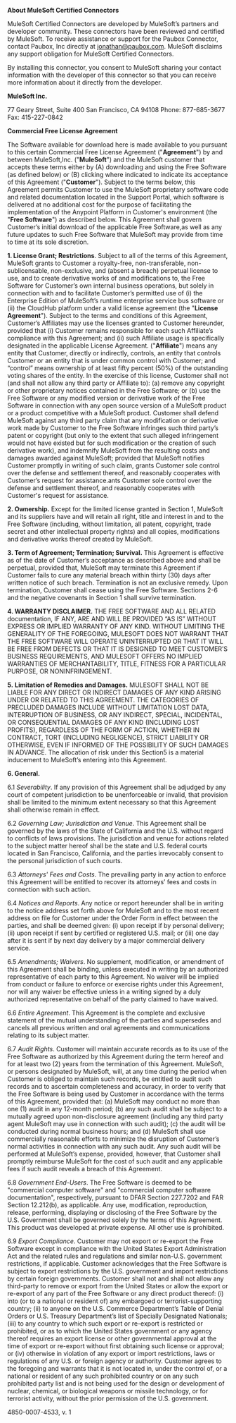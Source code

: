 **About MuleSoft Certified Connectors**

MuleSoft Certified Connectors are developed by MuleSoft’s partners and developer community. These connectors have been reviewed and certified by MuleSoft. To receive assistance or support for the Paubox Connector, contact Paubox, Inc directly at jonathan@paubox.com. MuleSoft disclaims any support obligation for MuleSoft Certified Connectors.

By installing this connector, you consent to MuleSoft sharing your contact information with the developer of this connector so that you can receive more information about it directly from the developer.

**MuleSoft Inc.**

77 Geary Street,
Suite 400 San Francisco,
CA 94108
Phone: 877-685-3677
Fax: 415-227-0842

**Commercial Free License Agreement**

The Software available for download here is made available to you pursuant to this certain Commercial Free License Agreement ("**Agreement**") by and between MuleSoft,Inc. ("**MuleSoft**") and the MuleSoft customer that accepts these terms either by (A) downloading and using the Free Software (as defined below) or (B) clicking where indicated to indicate its acceptance of this Agreement ("**Customer**"). Subject to the terms below, this Agreement permits Customer to use the MuleSoft proprietary software code and related documentation located in the Support Portal, which software is delivered at no additional cost for the purpose of facilitating the implementation of the Anypoint Platform in Customer's environment (the "**Free Software**") as described below. This Agreement shall govern Customer’s initial download of the applicable Free Software,as well as any future updates to such Free Software that MuleSoft may provide from time to time at its sole discretion.


**1. License Grant; Restrictions**. Subject to all of the terms of this Agreement, MuleSoft grants to Customer a royalty-free, non-transferable, non-sublicensable, non-exclusive, and (absent a breach) perpetual license to use, and to create derivative works of and modifications to, the Free Software for Customer’s own internal business operations, but solely in connection with and to facilitate Customer’s permitted use of (i) the Enterprise Edition of MuleSoft’s runtime enterprise service bus software or (ii) the CloudHub platform under a valid license agreement (the "**License Agreement**"). Subject to the terms and conditions of this Agreement, Customer’s Affiliates may use the licenses granted to Customer hereunder, provided that (i) Customer remains responsible for each such Affiliate’s compliance with this Agreement; and (ii) such Affiliate usage is specifically designated in the applicable License Agreement. ("**Affiliate**") means any entity that Customer, directly or indirectly, controls, an entity that controls Customer or an entity that is under common control with Customer; and “control” means ownership of at least fifty percent (50%) of the outstanding voting shares of the entity. In the exercise of this license, Customer shall not (and shall not allow any third party or Affiliate to): (a) remove any copyright or other proprietary notices contained in the Free Software; or (b) use the Free Software or any modified version or derivative work of the Free Software in connection with any open source version of a MuleSoft product or a product competitive with a MuleSoft product. Customer shall defend MuleSoft against any third party claim that any modification or derivative work made by Customer to the Free Software infringes such third party’s patent or copyright (but only to the extent that such alleged infringement would not have existed but for such modification or the creation of such derivative work), and indemnify MuleSoft from the resulting costs and damages awarded against MuleSoft; provided that MuleSoft notifies Customer promptly in writing of such claim, grants Customer sole control over the defense and settlement thereof, and reasonably cooperates with Customer’s request for assistance.ants Customer sole control over the defense and settlement thereof, and reasonably cooperates with Customer's request for assistance.

**2. Ownership.** Except for the limited license granted in Section 1, MuleSoft and its suppliers have and will retain all right, title and interest in and to the Free Software (including, without limitation, all patent, copyright, trade secret and other intellectual property rights) and all copies, modifications and derivative works thereof created by MuleSoft.

**3. Term of Agreement; Termination; Survival.** This Agreement is effective as of the date of Customer’s acceptance as described above and shall be perpetual, provided that, MuleSoft may terminate this Agreement if Customer fails to cure any material breach within thirty (30) days after written notice of such breach. Termination is not an exclusive remedy. Upon termination, Customer shall cease using the Free Software. Sections 2-6 and the negative covenants in Section 1 shall survive termination.

**4. WARRANTY DISCLAIMER.** THE FREE SOFTWARE AND ALL RELATED documentation, IF ANY, ARE AND WILL BE PROVIDED “AS IS” WITHOUT EXPRESS OR IMPLIED WARRANTY OF ANY KIND. WITHOUT LIMITING THE GENERALITY OF THE FOREGOING, MULESOFT DOES NOT WARRANT THAT THE FREE SOFTWARE WILL OPERATE UNINTERRUPTED OR THAT IT WILL BE FREE FROM DEFECTS OR THAT IT IS DESIGNED TO MEET CUSTOMER’S BUSINESS REQUIREMENTS, AND MULESOFT OFFERS NO IMPLIED WARRANTIES OF MERCHANTABILITY, TITLE, FITNESS FOR A PARTICULAR PURPOSE, OR NONINFRINGEMENT.

**5.** **Limitation of Remedies and Damages.** MULESOFT SHALL NOT BE LIABLE FOR ANY DIRECT OR INDIRECT DAMAGES OF ANY KIND ARISING UNDER OR RELATED TO THIS AGREEMENT. THE CATEGORIES OF PRECLUDED DAMAGES INCLUDE WITHOUT LIMITATION LOST DATA, INTERRUPTION OF BUSINESS, OR ANY INDIRECT, SPECIAL, INCIDENTAL, OR CONSEQUENTIAL DAMAGES OF ANY KIND (INCLUDING LOST PROFITS), REGARDLESS OF THE FORM OF ACTION, WHETHER IN CONTRACT, TORT (INCLUDING NEGLIGENCE), STRICT LIABILITY OR OTHERWISE, EVEN IF INFORMED OF THE POSSIBILITY OF SUCH DAMAGES IN ADVANCE. The allocation of risk under this Section5 is a material inducement to MuleSoft’s entering into this Agreement.

**6. General.**

6.1 _Severability_. If any provision of this Agreement shall be adjudged by any court of competent jurisdiction to be unenforceable or invalid, that provision shall be limited to the minimum extent necessary so that this Agreement shall otherwise remain in effect.

6.2 _Governing Law; Jurisdiction and Venue_. This Agreement shall be governed by the laws of the State of California and the U.S. without regard to conflicts of laws provisions. The jurisdiction and venue for actions related to the subject matter hereof shall be the state and U.S. federal courts located in San Francisco, California, and the parties irrevocably consent to the personal jurisdiction of such courts.

6.3 _Attorneys' Fees and Costs_. The prevailing party in any action to enforce this Agreement will be entitled to recover its attorneys’ fees and costs in connection with such action.

6.4 _Notices and Reports_. Any notice or report hereunder shall be in writing to the notice address set forth above for MuleSoft and to the most recent address on file for Customer under the Order Form in effect between the parties, and shall be deemed given: (i) upon receipt if by personal delivery; (ii) upon receipt if sent by certified or registered U.S. mail; or (iii) one day after it is sent if by next day delivery by a major commercial delivery service.

6.5 _Amendments; Waivers_. No supplement, modification, or amendment of this Agreement shall be binding, unless executed in writing by an authorized representative of each party to this Agreement. No waiver will be implied from conduct or failure to enforce or exercise rights under this Agreement, nor will any waiver be effective unless in a writing signed by a duly authorized representative on behalf of the party claimed to have waived.

6.6 _Entire Agreement_. This Agreement is the complete and exclusive statement of the mutual understanding of the parties and supersedes and cancels all previous written and oral agreements and communications relating to its subject matter.

6.7 _Audit Rights_. Customer will maintain accurate records as to its use of the Free Software as authorized by this Agreement during the term hereof and for at least two (2) years from the termination of this Agreement. MuleSoft, or persons designated by MuleSoft, will, at any time during the period when Customer is obliged to maintain such records, be entitled to audit such records and to ascertain completeness and accuracy, in order to verify that the Free Software is being used by Customer in accordance with the terms of this Agreement, provided that: (a) MuleSoft may conduct no more than one (1) audit in any 12-month period; (b) any such audit shall be subject to a mutually agreed upon non-disclosure agreement (including any third party agent MuleSoft may use in connection with such audit); (c) the audit will be conducted during normal business hours; and (d) MuleSoft shall use commercially reasonable efforts to minimize the disruption of Customer’s normal activities in connection with any such audit. Any such audit will be performed at MuleSoft’s expense, provided, however, that Customer shall promptly reimburse MuleSoft for the cost of such audit and any applicable fees if such audit reveals a breach of this Agreement.

6.8 _Government End-Users_. The Free Software is deemed to be "commercial  computer software" and "commercial computer software documentation",  respectively, pursuant to DFAR Section 227.7202 and FAR Section 12.212(b), as  applicable. Any use, modification, reproduction, release, performing, displaying or disclosing of the Free Software by the U.S. Government shall be governed  solely by the terms of this Agreement. This product was developed at private  expense. All other use is prohibited.

6.9 _Export Compliance_. Customer may not export or re-export the Free Software except in compliance with the United States Export Administration Act and the related rules and regulations and similar non-U.S. government restrictions, if applicable. Customer acknowledges that the Free Software is subject to export restrictions by the U.S. government and import restrictions by certain foreign governments. Customer shall not and shall not allow any third-party to remove or export from the United States or allow the export or re-export of any part of the Free Software or any direct product thereof: (i) into (or to a national or resident of) any embargoed or terrorist-supporting country; (ii) to anyone on the U.S. Commerce Department’s Table of Denial Orders or U.S. Treasury Department’s list of Specially Designated Nationals; (iii) to any country to which such export or re-export is restricted or prohibited, or as to which the United States government or any agency thereof requires an export license or other governmental approval at the time of export or re-export without first obtaining such license or approval; or (iv) otherwise in violation of any export or import restrictions, laws or regulations of any U.S. or foreign agency or authority. Customer agrees to the foregoing and warrants that it is not located in, under the control of, or a national or resident of any such prohibited country or on any such prohibited party list and is not being used for the design or development of nuclear, chemical, or biological weapons or missile technology, or for terrorist activity, without the prior permission of the U.S. government.

4850-0007-4533, v. 1